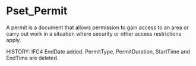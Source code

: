 # Pset_Permit

A permit is a document that allows permission to gain access to an area or carry out work in a situation where security or other access restrictions apply.
<!-- end of short definition -->

HISTORY: IFC4 EndDate added. PermitType, PermitDuration, StartTime and EndTime are deleted.
